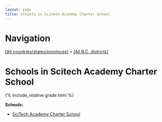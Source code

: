```yaml
---
layout: page
title: Schools in Scitech Academy Charter School
---
```

# Navigation

[[All countries/states/provinces]](../..) > [[All B.C. districts]](..)

# Schools in Scitech Academy Charter School

{% include_relative grade.html %}

**Schools:**

- [SciTech Academy Charter School](SciTech_Academy_Charter_School.md)
